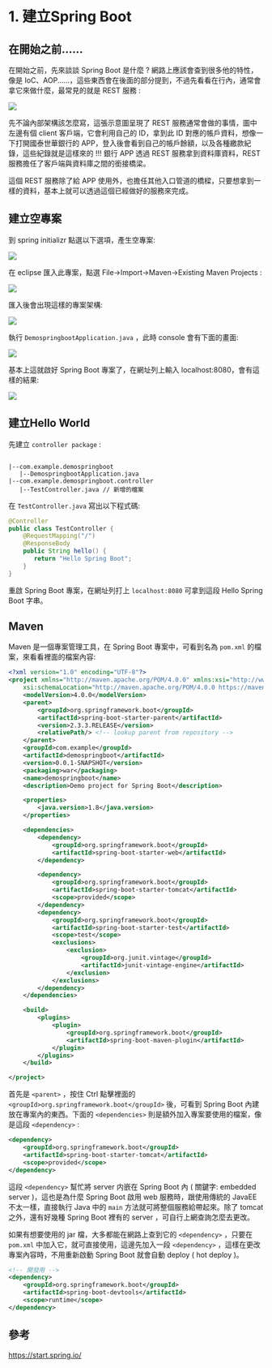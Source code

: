 # 1. 建立Spring Boot

## 在開始之前......

在開始之前，先來談談 Spring Boot 是什麼 ? 網路上應該會查到很多他的特性，像是 IoC、AOP......，這些東西會在後面的部分提到，不過先看看在行內，通常會拿它來做什麼，最常見的就是 REST 服務 :

![  ](images/1-6.png)

先不論內部架構該怎麼寫，這張示意圖呈現了 REST 服務通常會做的事情，圖中左邊有個 client 客戶端，它會利用自己的 ID，拿到此 ID 對應的帳戶資料，想像一下打開國泰世華銀行的 APP，登入後會看到自己的帳戶餘額，以及各種繳款紀錄，這些紀錄就是這樣來的 !!! 銀行 APP 透過 REST 服務拿到資料庫資料，REST 服務擔任了客戶端與資料庫之間的銜接橋梁。

這個 REST 服務除了給 APP 使用外，也擔任其他入口管道的橋樑，只要想拿到一樣的資料，基本上就可以透過這個已經做好的服務來完成。

## 建立空專案

到 spring initializr 點選以下選項，產生空專案:

![  ](images/1-1.png)

在 eclipse 匯入此專案，點選 File->Import->Maven->Existing Maven Projects :

![  ](images/1-2.png)

匯入後會出現這樣的專案架構:

![  ](images/1-3.png)

執行 `DemospringbootApplication.java` ，此時 console 會有下面的畫面:

![  ](images/1-4.png)

基本上這就啟好 Spring Boot 專案了，在網址列上輸入 localhost:8080，會有這樣的結果:

![  ](images/1-5.png)

## 建立Hello World

先建立 `controller package` : 

``` 

|--com.example.demospringboot
   |--DemospringbootApplication.java 
|--com.example.demospringboot.controller
   |--TestController.java // 新增的檔案
```

在 `TestController.java` 寫出以下程式碼:

``` java
@Controller
public class TestController {
    @RequestMapping("/")
    @ResponseBody
    public String hello() {
       return "Hello Spring Boot";
    }
}
```

重啟 Spring Boot 專案，在網址列打上 `localhost:8080` 可拿到這段 Hello Spring Boot 字串。

## Maven

Maven 是一個專案管理工具，在 Spring Boot 專案中，可看到名為 `pom.xml` 的檔案，來看看裡面的檔案內容:

``` xml
<?xml version="1.0" encoding="UTF-8"?>
<project xmlns="http://maven.apache.org/POM/4.0.0" xmlns:xsi="http://www.w3.org/2001/XMLSchema-instance"
	xsi:schemaLocation="http://maven.apache.org/POM/4.0.0 https://maven.apache.org/xsd/maven-4.0.0.xsd">
	<modelVersion>4.0.0</modelVersion>
	<parent>
		<groupId>org.springframework.boot</groupId>
		<artifactId>spring-boot-starter-parent</artifactId>
		<version>2.3.3.RELEASE</version>
		<relativePath/> <!-- lookup parent from repository -->
	</parent>
	<groupId>com.example</groupId>
	<artifactId>demospringboot</artifactId>
	<version>0.0.1-SNAPSHOT</version>
	<packaging>war</packaging>
	<name>demospringboot</name>
	<description>Demo project for Spring Boot</description>

	<properties>
		<java.version>1.8</java.version>
	</properties>

	<dependencies>
		<dependency>
			<groupId>org.springframework.boot</groupId>
			<artifactId>spring-boot-starter-web</artifactId>
		</dependency>

		<dependency>
			<groupId>org.springframework.boot</groupId>
			<artifactId>spring-boot-starter-tomcat</artifactId>
			<scope>provided</scope>
		</dependency>
		<dependency>
			<groupId>org.springframework.boot</groupId>
			<artifactId>spring-boot-starter-test</artifactId>
			<scope>test</scope>
			<exclusions>
				<exclusion>
					<groupId>org.junit.vintage</groupId>
					<artifactId>junit-vintage-engine</artifactId>
				</exclusion>
			</exclusions>
		</dependency>
	</dependencies>

	<build>
		<plugins>
			<plugin>
				<groupId>org.springframework.boot</groupId>
				<artifactId>spring-boot-maven-plugin</artifactId>
			</plugin>
		</plugins>
	</build>

</project>
```

首先是 `<parent>` ，按住 Ctrl 點擊裡面的 `<groupId>org.springframework.boot</groupId>` 後，可看到 Spring Boot 內建放在專案內的東西。下面的 `<dependencies>` 則是額外加入專案要使用的檔案，像是這段 `<dependency>` :

``` xml
<dependency>
    <groupId>org.springframework.boot</groupId>
    <artifactId>spring-boot-starter-tomcat</artifactId>
    <scope>provided</scope>
</dependency>
```

這段 `<dependency>` 幫忙將 server 内嵌在 Spring Boot 內 ( 關鍵字: embedded server )，這也是為什麼 Spring Boot 啟用 web 服務時，跟使用傳統的 JavaEE 不太一樣，直接執行 Java 中的 `main` 方法就可將整個服務給帶起來。除了 tomcat 之外，還有好幾種 Spring Boot 裡有的 server ，可自行上網查詢怎麼去更改。

如果有想要使用的 jar 檔，大多都能在網路上查到它的 `<dependency>` ，只要在 `pom.xml` 中加入它，就可直接使用，這邊先加入一段 `<dependency>` ，這樣在更改專案內容時，不用重新啟動 Spring Boot 就會自動 deploy ( hot deploy )。

``` xml
<!-- 開發用 -->
<dependency>
	<groupId>org.springframework.boot</groupId>
	<artifactId>spring-boot-devtools</artifactId>
	<scope>runtime</scope>
</dependency>
```

## 參考

https://start.spring.io/
